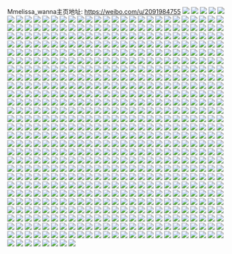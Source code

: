 Mmelissa_wanna主页地址: https://weibo.com/u/2091984755 
![](https://wx4.sinaimg.cn/mw2000/7cb12773ly1h92gkudrfuj22c0340qv6.jpg) 
![](https://wx4.sinaimg.cn/mw2000/7cb12773ly1h92gkv066bj20n00uc7b3.jpg) 
![](https://wx4.sinaimg.cn/mw2000/7cb12773ly1h92gksuinpj22c0340b2a.jpg) 
![](https://wx4.sinaimg.cn/mw2000/7cb12773ly1h92gkwb30pj21xr2jmqv5.jpg) 
![](https://wx4.sinaimg.cn/mw2000/7cb12773ly1h92gkvia5yj22252veqv5.jpg) 
![](https://wx4.sinaimg.cn/mw2000/7cb12773ly1h9019on5o2j216m216dxw.jpg) 
![](https://wx4.sinaimg.cn/mw2000/7cb12773ly1h9019ihacoj20wi1crgv4.jpg) 
![](https://wx4.sinaimg.cn/mw2000/7cb12773ly1h9019h666yj216a1kwdvr.jpg) 
![](https://wx4.sinaimg.cn/mw2000/7cb12773ly1h9019mw2uzj216m1w77nf.jpg) 
![](https://wx4.sinaimg.cn/mw2000/7cb12773ly1h9019nck18j21fg0wlgxy.jpg) 
![](https://wx4.sinaimg.cn/mw2000/7cb12773ly1h9019meu4lj22c02c01ky.jpg) 
![](https://wx4.sinaimg.cn/mw2000/7cb12773ly1h9019hfgrlj20mh0vhgrs.jpg) 
![](https://wx4.sinaimg.cn/mw2000/7cb12773ly1h9019i55j4j216o23vhaw.jpg) 
![](https://wx4.sinaimg.cn/mw2000/7cb12773ly1h9019lj62sj20n00vfwjt.jpg) 
![](https://wx4.sinaimg.cn/mw2000/7cb12773ly1h9019hlul3j20u0162do6.jpg) 
![](https://wx4.sinaimg.cn/mw2000/7cb12773ly1h9019nwdnqj216o1i5gyf.jpg) 
![](https://wx4.sinaimg.cn/mw2000/7cb12773ly1h901as2r6tj23402c0kjm.jpg) 
![](https://wx4.sinaimg.cn/mw2000/7cb12773ly1h8ykq6y2p2j22c0340kjm.jpg) 
![](https://wx4.sinaimg.cn/mw2000/7cb12773ly1h8ykq61906j23402c01ky.jpg) 
![](https://wx4.sinaimg.cn/mw2000/7cb12773ly1h8ykq0epklj22c0340b29.jpg) 
![](https://wx4.sinaimg.cn/mw2000/7cb12773ly1h8ykq2tluvj22c0340qv5.jpg) 
![](https://wx4.sinaimg.cn/mw2000/7cb12773ly1h8ykpzj2j4j20n00tcjxo.jpg) 
![](https://wx4.sinaimg.cn/mw2000/7cb12773ly1h8ykpz43ocj22c0340e82.jpg) 
![](https://wx4.sinaimg.cn/mw2000/7cb12773ly1h8ykq4iokaj22c03404qr.jpg) 
![](https://wx4.sinaimg.cn/mw2000/7cb12773ly1h8ykq1we3nj20n014madv.jpg) 
![](https://wx4.sinaimg.cn/mw2000/7cb12773ly1h8ykq1k9lgj20n01dsngt.jpg) 
![](https://wx4.sinaimg.cn/mw2000/7cb12773ly1h8bq8ch43rj21n72b0e70.jpg) 
![](https://wx4.sinaimg.cn/mw2000/7cb12773ly1h8bq8a02rpj20n00qeq75.jpg) 
![](https://wx4.sinaimg.cn/mw2000/7cb12773ly1h8bq898lxij222i2yknpd.jpg) 
![](https://wx4.sinaimg.cn/mw2000/7cb12773ly1h8bq8bevpyj20mz0vnq7o.jpg) 
![](https://wx4.sinaimg.cn/mw2000/7cb12773ly1h8bq89nxttj20s916dahl.jpg) 
![](https://wx4.sinaimg.cn/mw2000/7cb12773ly1h8bq8b2clyj20n00wyq7z.jpg) 
![](https://wx4.sinaimg.cn/mw2000/7cb12773ly1h8bq88jepvj21et124wr3.jpg) 
![](https://wx4.sinaimg.cn/mw2000/7cb12773ly1h8bq8c2jrlj20n00zkafi.jpg) 
![](https://wx4.sinaimg.cn/mw2000/7cb12773ly1h8bq84ubnzj20n00rijwt.jpg) 
![](https://wx4.sinaimg.cn/mw2000/7cb12773ly1h8bq882egaj22c0340u0z.jpg) 
![](https://wx4.sinaimg.cn/mw2000/7cb12773ly1h8bq8brzj2j20n00ubjwj.jpg) 
![](https://wx4.sinaimg.cn/mw2000/7cb12773ly1h83vpsibr3j21j02psb29.jpg) 
![](https://wx4.sinaimg.cn/mw2000/7cb12773gy1h78monw8huj21401e0wm6.jpg) 
![](https://wx4.sinaimg.cn/mw2000/7cb12773gy1h78moperv9j21401e0wjj.jpg) 
![](https://wx4.sinaimg.cn/mw2000/7cb12773gy1h78movpc99j21xq2k4hdt.jpg) 
![](https://wx4.sinaimg.cn/mw2000/7cb12773gy1h78mq8roayj224836c1kz.jpg) 
![](https://wx4.sinaimg.cn/mw2000/7cb12773gy1h78moma6vxj21401e07ap.jpg) 
![](https://wx4.sinaimg.cn/mw2000/7cb12773gy1h78mrn7up2j224836c1kz.jpg) 
![](https://wx4.sinaimg.cn/mw2000/7cb12773gy1h78mtng5x1j236c248qv6.jpg) 
![](https://wx4.sinaimg.cn/mw2000/7cb12773gy1h78mua32s4j21401e0q8o.jpg) 
![](https://wx4.sinaimg.cn/mw2000/7cb12773gy1h78mu7iyhxj224836c1kz.jpg) 
![](https://wx4.sinaimg.cn/mw2000/7cb12773gy1h78ms0vdovj220830de82.jpg) 
![](https://wx4.sinaimg.cn/mw2000/7cb12773gy1h72qvy196zj22c03401kz.jpg) 
![](https://wx4.sinaimg.cn/mw2000/7cb12773gy1h72qvw9io4j22c0340u0z.jpg) 
![](https://wx4.sinaimg.cn/mw2000/7cb12773gy1h72qvzpjsqj22c03401kz.jpg) 
![](https://wx4.sinaimg.cn/mw2000/7cb12773gy1h71it394v3j22a22xktza.jpg) 
![](https://wx4.sinaimg.cn/mw2000/7cb12773gy1h71isiw20lj22hv3im7wk.jpg) 
![](https://wx4.sinaimg.cn/mw2000/7cb12773gy1h71isnp3qpj22c03401l0.jpg) 
![](https://wx4.sinaimg.cn/mw2000/7cb12773gy1h71ist1um5j22c0340x6s.jpg) 
![](https://wx4.sinaimg.cn/mw2000/7cb12773gy1h71isyy6xej22c03407wh.jpg) 
![](https://wx4.sinaimg.cn/mw2000/7cb12773gy1h71iswohw7j22c03401l0.jpg) 
![](https://wx4.sinaimg.cn/mw2000/7cb12773gy1h71iskpwscj22jy220e82.jpg) 
![](https://wx4.sinaimg.cn/mw2000/7cb12773gy1h71it6tk9zj22c02m3e82.jpg) 
![](https://wx4.sinaimg.cn/mw2000/7cb12773gy1h6x6uvxddpj227n2y7u0x.jpg) 
![](https://wx4.sinaimg.cn/mw2000/7cb12773gy1h6x6v3vfbjj22c0340x6p.jpg) 
![](https://wx4.sinaimg.cn/mw2000/7cb12773gy1h6x6v87brkj224d2tt7wi.jpg) 
![](https://wx4.sinaimg.cn/mw2000/7cb12773gy1h6x6v4zjbrj20n00cqtbq.jpg) 
![](https://wx4.sinaimg.cn/mw2000/7cb12773gy1h6x6ve4hp5j22c0340x6p.jpg) 
![](https://wx4.sinaimg.cn/mw2000/7cb12773gy1h6x6vljazyj22c03407wi.jpg) 
![](https://wx4.sinaimg.cn/mw2000/7cb12773gy1h6vyzbdwcwj236c27a4qr.jpg) 
![](https://wx4.sinaimg.cn/mw2000/7cb12773gy1h6vyyzcemkj22c0340x6s.jpg) 
![](https://wx4.sinaimg.cn/mw2000/7cb12773gy1h6vyz2du1sj23at2ngx6q.jpg) 
![](https://wx4.sinaimg.cn/mw2000/7cb12773gy1h6vyznfkwoj228e36c1ky.jpg) 
![](https://wx4.sinaimg.cn/mw2000/7cb12773gy1h6vyzuk480j220t322x6q.jpg) 
![](https://wx4.sinaimg.cn/mw2000/7cb12773gy1h6vyzphj58j222s2zru0x.jpg) 
![](https://wx4.sinaimg.cn/mw2000/7cb12773gy1h6vyyrv3l4j236c248npd.jpg) 
![](https://wx4.sinaimg.cn/mw2000/7cb12773gy1h6vyzqvl57j22a72f7e81.jpg) 
![](https://wx4.sinaimg.cn/mw2000/7cb12773gy1h6vyzizqy6j21u32gdu0x.jpg) 
![](https://wx4.sinaimg.cn/mw2000/7cb12773gy1h6vyz766zaj22qf422nph.jpg) 
![](https://wx4.sinaimg.cn/mw2000/7cb12773gy1h6uxcmjgq0j218g1mo1kx.jpg) 
![](https://wx4.sinaimg.cn/mw2000/7cb12773gy1h6uxcq9k3lj213o1eu4i1.jpg) 
![](https://wx4.sinaimg.cn/mw2000/7cb12773gy1h6uxcnnx2gj218g1mo1kx.jpg) 
![](https://wx4.sinaimg.cn/mw2000/7cb12773gy1h6uxcpmmidj218g1mo4qp.jpg) 
![](https://wx4.sinaimg.cn/mw2000/7cb12773gy1h6uxckwleij218g1moh89.jpg) 
![](https://wx4.sinaimg.cn/mw2000/7cb12773gy1h6uxcfmizvj216q1keduq.jpg) 
![](https://wx4.sinaimg.cn/mw2000/7cb12773gy1h6uxcqrst7j210s1gah1a.jpg) 
![](https://wx4.sinaimg.cn/mw2000/7cb12773gy1h6uxcrdkjpj216d1jxwwo.jpg) 
![](https://wx4.sinaimg.cn/mw2000/7cb12773gy1h6uxcu7ukkj223p23pe81.jpg) 
![](https://wx4.sinaimg.cn/mw2000/7cb12773gy1h6uxcsr6ujj22c02qse82.jpg) 
![](https://wx4.sinaimg.cn/mw2000/7cb12773gy1h6ux8mqwk8j22402wz4qr.jpg) 
![](https://wx4.sinaimg.cn/mw2000/7cb12773gy1h6ux53sp52j21ht18e1it.jpg) 
![](https://wx4.sinaimg.cn/mw2000/7cb12773gy1h6ux8kc8hgj21531czqo4.jpg) 
![](https://wx4.sinaimg.cn/mw2000/7cb12773gy1h6ux55mls3j21da18g1kx.jpg) 
![](https://wx4.sinaimg.cn/mw2000/7cb12773gy1h6ux527eimj216i1i1qtu.jpg) 
![](https://wx4.sinaimg.cn/mw2000/7cb12773gy1h6uwzsln7wj218g1mo4qp.jpg) 
![](https://wx4.sinaimg.cn/mw2000/7cb12773gy1h6uwznzqlgj218g1mob29.jpg) 
![](https://wx4.sinaimg.cn/mw2000/7cb12773gy1h6uwzou536j21f916o1gk.jpg) 
![](https://wx4.sinaimg.cn/mw2000/7cb12773gy1h6uwzph6fqj21en1707pi.jpg) 
![](https://wx4.sinaimg.cn/mw2000/7cb12773gy1h6uwzqmuymj218g1mo1kx.jpg) 
![](https://wx4.sinaimg.cn/mw2000/7cb12773gy1h65nze97d3j21vg1yskjl.jpg) 
![](https://wx4.sinaimg.cn/mw2000/7cb12773gy1h65nzgnt21j22qn29ahdu.jpg) 
![](https://wx4.sinaimg.cn/mw2000/7cb12773gy1h65nziuoeuj22pr26a7wi.jpg) 
![](https://wx4.sinaimg.cn/mw2000/7cb12773gy1h65nz5518gj22c0340x6p.jpg) 
![](https://wx4.sinaimg.cn/mw2000/7cb12773gy1h65nzn6u9ij21621jjb06.jpg) 
![](https://wx4.sinaimg.cn/mw2000/7cb12773gy1h65nzcnfhej21u52m8u0x.jpg) 
![](https://wx4.sinaimg.cn/mw2000/7cb12773gy1h65nzlsfgkj227w2yie82.jpg) 
![](https://wx4.sinaimg.cn/mw2000/7cb12773gy1h65nzjnk07j20u0140n4a.jpg) 
![](https://wx4.sinaimg.cn/mw2000/7cb12773gy1h5wkxqrjg3j21la265tyc.jpg) 
![](https://wx4.sinaimg.cn/mw2000/7cb12773gy1h5wkxnl35rj21sc2ds1kx.jpg) 
![](https://wx4.sinaimg.cn/mw2000/7cb12773gy1h5wkxlznj0j22c0340u0z.jpg) 
![](https://wx4.sinaimg.cn/mw2000/7cb12773gy1h5wkxpno8vj21sc2dshdu.jpg) 
![](https://wx4.sinaimg.cn/mw2000/7cb12773gy1h5usg04mkmj224636b7wh.jpg) 
![](https://wx4.sinaimg.cn/mw2000/7cb12773gy1h5usg4orftj22s042y4qr.jpg) 
![](https://wx4.sinaimg.cn/mw2000/7cb12773gy1h5usgik0o4j22kf3unnpe.jpg) 
![](https://wx4.sinaimg.cn/mw2000/7cb12773gy1h5usggepnvj22a62h8x6p.jpg) 
![](https://wx4.sinaimg.cn/mw2000/7cb12773gy1h5usga3jcgj22022ktb2a.jpg) 
![](https://wx4.sinaimg.cn/mw2000/7cb12773gy1h5usgl2qhej223k2ddu0x.jpg) 
![](https://wx4.sinaimg.cn/mw2000/7cb12773gy1h5usgx0bhtj220x29ge81.jpg) 
![](https://wx4.sinaimg.cn/mw2000/7cb12773gy1h5usfydojoj24802tc7wl.jpg) 
![](https://wx4.sinaimg.cn/mw2000/7cb12773gy1h5usgr40cvj22tc480npf.jpg) 
![](https://wx4.sinaimg.cn/mw2000/7cb12773gy1h5usg7yvdoj22aq2aqqv6.jpg) 
![](https://wx4.sinaimg.cn/mw2000/7cb12773gy1h5usgejafrj24802tcb2c.jpg) 
![](https://wx4.sinaimg.cn/mw2000/7cb12773gy1h5obs5syn8j20u013mgx9.jpg) 
![](https://wx4.sinaimg.cn/mw2000/7cb12773gy1h5obs7rmmpj20u011owq9.jpg) 
![](https://wx4.sinaimg.cn/mw2000/7cb12773gy1h5obs9jo9qj20u012k7di.jpg) 
![](https://wx4.sinaimg.cn/mw2000/7cb12773gy1h5obsbb0msj20u01207cc.jpg) 
![](https://wx4.sinaimg.cn/mw2000/7cb12773gy1h5obs6t1scj20u014igut.jpg) 
![](https://wx4.sinaimg.cn/mw2000/7cb12773gy1h5obsca0juj211p0u0gqb.jpg) 
![](https://wx4.sinaimg.cn/mw2000/7cb12773gy1h5obsd98oaj20u00w2gvr.jpg) 
![](https://wx4.sinaimg.cn/mw2000/7cb12773gy1h5obsf7eytj21bb0u0107.jpg) 
![](https://wx4.sinaimg.cn/mw2000/7cb12773gy1h5obse6d2cj20u00u0n5w.jpg) 
![](https://wx4.sinaimg.cn/mw2000/7cb12773gy1h3wjwomwwkj24802tchdw.jpg) 
![](https://wx4.sinaimg.cn/mw2000/7cb12773gy1h3wjxfapohj24802tc1l2.jpg) 
![](https://wx4.sinaimg.cn/mw2000/7cb12773gy1h3wjwstu1rj24802tce84.jpg) 
![](https://wx4.sinaimg.cn/mw2000/7cb12773gy1h3wjwpln2jj215o0p0gz1.jpg) 
![](https://wx4.sinaimg.cn/mw2000/7cb12773gy1h3wjxla65rj24802tcu0z.jpg) 
![](https://wx4.sinaimg.cn/mw2000/7cb12773gy1h3wjy36u9ij24802tckjp.jpg) 
![](https://wx4.sinaimg.cn/mw2000/7cb12773gy1h3wjx6tix3j215o0p0gx4.jpg) 
![](https://wx4.sinaimg.cn/mw2000/7cb12773gy1h3wjwwu9yjj24802tc7wk.jpg) 
![](https://wx4.sinaimg.cn/mw2000/7cb12773gy1h3wjx5xwkyj215o0p0nfs.jpg) 
![](https://wx4.sinaimg.cn/mw2000/7cb12773gy1h3wjx4czrmj22c02c01ky.jpg) 
![](https://wx4.sinaimg.cn/mw2000/7cb12773gy1h3wjxat8itj24802tc7wm.jpg) 
![](https://wx4.sinaimg.cn/mw2000/7cb12773gy1h3wjx2ya00j227u2yge82.jpg) 
![](https://wx4.sinaimg.cn/mw2000/7cb12773gy1h3wjx0sigbj24802tcb2d.jpg) 
![](https://wx4.sinaimg.cn/mw2000/7cb12773gy1h3rv9g8mwqj20mz0yvtlc.jpg) 
![](https://wx4.sinaimg.cn/mw2000/7cb12773gy1h3rv7d071xj23jw2qdqv7.jpg) 
![](https://wx4.sinaimg.cn/mw2000/7cb12773gy1h3rv796rb4j23yr2tchdv.jpg) 
![](https://wx4.sinaimg.cn/mw2000/7cb12773gy1h3rv7mqycaj23od2tckjp.jpg) 
![](https://wx4.sinaimg.cn/mw2000/7cb12773gy1h3rv7wo15kj24552rfb2g.jpg) 
![](https://wx4.sinaimg.cn/mw2000/7cb12773gy1h3rv7i3nv1j23hm2tc7wl.jpg) 
![](https://wx4.sinaimg.cn/mw2000/7cb12773gy1h3rvbgnemhj20n016e16n.jpg) 
![](https://wx4.sinaimg.cn/mw2000/7cb12773gy1h3rvfcmbmlj24802tcqva.jpg) 
![](https://wx4.sinaimg.cn/mw2000/7cb12773gy1h3kowy4vm6j230w2sme82.jpg) 
![](https://wx4.sinaimg.cn/mw2000/7cb12773gy1h3koxgpp8xj234022onpd.jpg) 
![](https://wx4.sinaimg.cn/mw2000/7cb12773gy1h3l38kz6v3j23mm2tcnpe.jpg) 
![](https://wx4.sinaimg.cn/mw2000/7cb12773gy1h3l39pr3lhj22s33q1qv7.jpg) 
![](https://wx4.sinaimg.cn/mw2000/7cb12773gy1h3kowsit3oj23gu2tchdu.jpg) 
![](https://wx4.sinaimg.cn/mw2000/7cb12773gy1h3l39trl6sj234022o1ky.jpg) 
![](https://wx4.sinaimg.cn/mw2000/7cb12773gy1h3l39x7maaj23sb2s4npe.jpg) 
![](https://wx4.sinaimg.cn/mw2000/7cb12773gy1h3l3a0e548j20x70rnan2.jpg) 
![](https://wx4.sinaimg.cn/mw2000/7cb12773gy1h3l3a4abitj22vm22onpd.jpg) 
![](https://wx4.sinaimg.cn/mw2000/7cb12773gy1h3l3alf6kdj22ac31s1ky.jpg) 
![](https://wx4.sinaimg.cn/mw2000/7cb12773gy1h3l3bpiv1nj22832831l0.jpg) 
![](https://wx4.sinaimg.cn/mw2000/7cb12773gy1h3l3c4k6f2j22jt2c0e82.jpg) 
![](https://wx4.sinaimg.cn/mw2000/7cb12773gy1h2blw85ve9j20u0190n7h.jpg) 
![](https://wx4.sinaimg.cn/mw2000/7cb12773gy1h2blwjdcgnj20u0190ait.jpg) 
![](https://wx4.sinaimg.cn/mw2000/7cb12773gy1h2blygn1wvj20u01907ga.jpg) 
![](https://wx4.sinaimg.cn/mw2000/7cb12773gy1h2blw03i5pj20u0190k25.jpg) 
![](https://wx4.sinaimg.cn/mw2000/7cb12773gy1h2blwdirwxj20u0190tgg.jpg) 
![](https://wx4.sinaimg.cn/mw2000/7cb12773gy1h2blwb1st3j20u0191qfj.jpg) 
![](https://wx4.sinaimg.cn/mw2000/7cb12773gy1h1ofywxzw9j20u011i7ee.jpg) 
![](https://wx4.sinaimg.cn/mw2000/7cb12773gy1h1ofz7p6zgj20so0zr795.jpg) 
![](https://wx4.sinaimg.cn/mw2000/7cb12773gy1h1ofz67dhaj20u011e7if.jpg) 
![](https://wx4.sinaimg.cn/mw2000/7cb12773gy1h1ofza0adij21400u0tjy.jpg) 
![](https://wx4.sinaimg.cn/mw2000/7cb12773gy1h0sra95gkgj22c03404qr.jpg) 
![](https://wx4.sinaimg.cn/mw2000/7cb12773gy1h0sr9kmrqhj22c0331x6r.jpg) 
![](https://wx4.sinaimg.cn/mw2000/7cb12773gy1h0sra0bdlzj22c0340kjn.jpg) 
![](https://wx4.sinaimg.cn/mw2000/7cb12773gy1h0sra2kam2j22bs2q1u0x.jpg) 
![](https://wx4.sinaimg.cn/mw2000/7cb12773gy1h0sr9x3u31j226e2wje81.jpg) 
![](https://wx4.sinaimg.cn/mw2000/7cb12773gy1h0sra4ucr4j22c0340kjl.jpg) 
![](https://wx4.sinaimg.cn/mw2000/7cb12773gy1h047uasc3qj20u013813e.jpg) 
![](https://wx4.sinaimg.cn/mw2000/7cb12773gy1h047udu9y2j20u50u0doa.jpg) 
![](https://wx4.sinaimg.cn/mw2000/7cb12773gy1h047ug8175j20u00yo7ao.jpg) 
![](https://wx4.sinaimg.cn/mw2000/7cb12773gy1h047ujvyvpj20u012t4a4.jpg) 
![](https://wx4.sinaimg.cn/mw2000/7cb12773gy1h047umyg9ij20u0140tge.jpg) 
![](https://wx4.sinaimg.cn/mw2000/7cb12773gy1h047uql4sbj20u0140do3.jpg) 
![](https://wx4.sinaimg.cn/mw2000/7cb12773gy1gzpde1orumj228y2zynpe.jpg) 
![](https://wx4.sinaimg.cn/mw2000/7cb12773gy1gzpde4gy12j22722xex6q.jpg) 
![](https://wx4.sinaimg.cn/mw2000/7cb12773gy1gzpde6m3w6j22c02c07wi.jpg) 
![](https://wx4.sinaimg.cn/mw2000/7cb12773gy1gzpddy9c0zj226u2x4qv6.jpg) 
![](https://wx4.sinaimg.cn/mw2000/7cb12773gy1gzhb2by413j20n014wakk.jpg) 
![](https://wx4.sinaimg.cn/mw2000/7cb12773gy1gzhb2k2hkyj20n014wwm8.jpg) 
![](https://wx4.sinaimg.cn/mw2000/7cb12773gy1gzhb2fski6j22c02c0npe.jpg) 
![](https://wx4.sinaimg.cn/mw2000/7cb12773gy1gzhb2ks4fcj20n014waej.jpg) 
![](https://wx4.sinaimg.cn/mw2000/7cb12773gy1gzhb5ma00ij23402c0npf.jpg) 
![](https://wx4.sinaimg.cn/mw2000/7cb12773gy1gzhb2slklwj229930xu0y.jpg) 
![](https://wx4.sinaimg.cn/mw2000/7cb12773gy1gzhb2omlg4j20n00gzgr1.jpg) 
![](https://wx4.sinaimg.cn/mw2000/7cb12773gy1gzhb2tp1v1j20zg1batcc.jpg) 
![](https://wx4.sinaimg.cn/mw2000/7cb12773gy1gzhb2qda5tj22c02c0x6p.jpg) 
![](https://wx4.sinaimg.cn/mw2000/7cb12773gy1gzhb2n8x8lj22c0340qv6.jpg) 
![](https://wx4.sinaimg.cn/mw2000/7cb12773gy1gzhb2uju37j20u00k0tcx.jpg) 
![](https://wx4.sinaimg.cn/mw2000/7cb12773gy1gzhb5q3e9zj228e340b29.jpg) 
![](https://wx4.sinaimg.cn/mw2000/7cb12773gy1gyxrq58w8vj20u011e12z.jpg) 
![](https://wx4.sinaimg.cn/mw2000/7cb12773gy1gyxrq8slygj20u00whtgm.jpg) 
![](https://wx4.sinaimg.cn/mw2000/7cb12773gy1gyxrq6w3xmj20u011igqt.jpg) 
![](https://wx4.sinaimg.cn/mw2000/7cb12773gy1gyxrq1tep4j20u03jrk7u.jpg) 
![](https://wx4.sinaimg.cn/mw2000/7cb12773gy1gyxrqby7m0j21400u014r.jpg) 
![](https://wx4.sinaimg.cn/mw2000/7cb12773gy1gyxrr4nnd9j20n01dstjc.jpg) 
![](https://wx4.sinaimg.cn/mw2000/7cb12773gy1gyq7wvnu6uj22tc480u0z.jpg) 
![](https://wx4.sinaimg.cn/mw2000/7cb12773gy1gyq7wq9fi6j22tc480kjm.jpg) 
![](https://wx4.sinaimg.cn/mw2000/7cb12773gy1gyq7wdt5qij22tc480e84.jpg) 
![](https://wx4.sinaimg.cn/mw2000/7cb12773gy1gyq7wjc9lsj22tc480x6q.jpg) 
![](https://wx4.sinaimg.cn/mw2000/7cb12773gy1gyq7vvpq9zj22ma1qu1kx.jpg) 
![](https://wx4.sinaimg.cn/mw2000/7cb12773gy1gyq7wl7jekj22c033y4qq.jpg) 
![](https://wx4.sinaimg.cn/mw2000/7cb12773gy1gyq7w1fxq5j248j2tpu0z.jpg) 
![](https://wx4.sinaimg.cn/mw2000/7cb12773gy1gyq814qtn8j22c033yb2a.jpg) 
![](https://wx4.sinaimg.cn/mw2000/7cb12773gy1gyq7w6onl7j24802tcb2b.jpg) 
![](https://wx4.sinaimg.cn/mw2000/7cb12773gy1gxyl51ht0gj22c0327000.jpg) 
![](https://wx4.sinaimg.cn/mw2000/7cb12773gy1gxyl52nqk8j20zg0zgdnc.jpg) 
![](https://wx4.sinaimg.cn/mw2000/7cb12773gy1gxyl4ztcg9j22bw2ypkjo.jpg) 
![](https://wx4.sinaimg.cn/mw2000/7cb12773gy1gxyl57jqypj22c02c0npf.jpg) 
![](https://wx4.sinaimg.cn/mw2000/7cb12773gy1gxyl563hr7j22c0340hdv.jpg) 
![](https://wx4.sinaimg.cn/mw2000/7cb12773gy1gxyl4d3fnnj22c02c0hdu.jpg) 
![](https://wx4.sinaimg.cn/mw2000/7cb12773gy1gxwpv131wcj22c02c0qv6.jpg) 
![](https://wx4.sinaimg.cn/mw2000/7cb12773gy1gxwpv7tdr4j226a30ohdu.jpg) 
![](https://wx4.sinaimg.cn/mw2000/7cb12773gy1gxwpvh1xrcj22c03407wj.jpg) 
![](https://wx4.sinaimg.cn/mw2000/7cb12773gy1gxtui21l7cj21sc2dshdu.jpg) 
![](https://wx4.sinaimg.cn/mw2000/7cb12773gy1gxtuigyulzj21sc2dsx6p.jpg) 
![](https://wx4.sinaimg.cn/mw2000/7cb12773gy1gxtui5untij22c0340x6q.jpg) 
![](https://wx4.sinaimg.cn/mw2000/7cb12773gy1gxtui3goelj23402c0e82.jpg) 
![](https://wx4.sinaimg.cn/mw2000/7cb12773gy1gxtuiilw33j22ta29vkjm.jpg) 
![](https://wx4.sinaimg.cn/mw2000/7cb12773gy1gxadl16vtej228i2zce82.jpg) 
![](https://wx4.sinaimg.cn/mw2000/7cb12773gy1gxadlee1i2j222u22u1ky.jpg) 
![](https://wx4.sinaimg.cn/mw2000/7cb12773gy1gxadl72wo6j22c0340x6q.jpg) 
![](https://wx4.sinaimg.cn/mw2000/7cb12773gy1gxadl8zi79j223t2wcx6q.jpg) 
![](https://wx4.sinaimg.cn/mw2000/7cb12773gy1gxadl3f7d7j22c03401kz.jpg) 
![](https://wx4.sinaimg.cn/mw2000/7cb12773gy1gxadmyzu4uj22ab2rnqv6.jpg) 
![](https://wx4.sinaimg.cn/mw2000/7cb12773gy1gxadlck3h2j21sc2ds7wi.jpg) 
![](https://wx4.sinaimg.cn/mw2000/7cb12773gy1gxadlg5a69j22c02c0npe.jpg) 
![](https://wx4.sinaimg.cn/mw2000/7cb12773gy1gxadlb596ej21sc2ds7wi.jpg) 
![](https://wx4.sinaimg.cn/mw2000/7cb12773gy1gxadlicqspj20xc3pc7wi.jpg) 
![](https://wx4.sinaimg.cn/mw2000/7cb12773gy1gxadlgtlbnj20u00bp0vq.jpg) 
![](https://wx4.sinaimg.cn/mw2000/7cb12773gy1gxadlm08jbj215o334u0y.jpg) 
![](https://wx4.sinaimg.cn/mw2000/7cb12773gy1gxadn4v1cpj21j62pshdu.jpg) 
![](https://wx4.sinaimg.cn/mw2000/7cb12773gy1gwvlgp15lxj22c02xm7wi.jpg) 
![](https://wx4.sinaimg.cn/mw2000/7cb12773gy1gwvlhai5gtj22c0340u0y.jpg) 
![](https://wx4.sinaimg.cn/mw2000/7cb12773gy1gwvlgxz3fjj22aq2u7kjm.jpg) 
![](https://wx4.sinaimg.cn/mw2000/7cb12773gy1gwvlhd1i41j229e2obkjm.jpg) 
![](https://wx4.sinaimg.cn/mw2000/7cb12773gy1gwvlgyyxqgj20kt0wdn2v.jpg) 
![](https://wx4.sinaimg.cn/mw2000/7cb12773gy1gwvlhgbzsbj22c02c0b29.jpg) 
![](https://wx4.sinaimg.cn/mw2000/7cb12773gy1gwqwprxg6oj228c2iyx6q.jpg) 
![](https://wx4.sinaimg.cn/mw2000/7cb12773gy1gwqwpuhdxyj22at26uqv5.jpg) 
![](https://wx4.sinaimg.cn/mw2000/7cb12773gy1gwqwpyciydj229r2i6x6q.jpg) 
![](https://wx4.sinaimg.cn/mw2000/7cb12773gy1gwqwqbbvysj228p2c0qv6.jpg) 
![](https://wx4.sinaimg.cn/mw2000/7cb12773gy1gwm4iphzddj20u012jwl3.jpg) 
![](https://wx4.sinaimg.cn/mw2000/7cb12773gy1gwm4irg6yuj20u010w7aa.jpg) 
![](https://wx4.sinaimg.cn/mw2000/7cb12773gy1gwm4itbu64j20u011nq9w.jpg) 
![](https://wx4.sinaimg.cn/mw2000/7cb12773gy1gwm4iumkw1j20u00zxn4c.jpg) 
![](https://wx4.sinaimg.cn/mw2000/7cb12773gy1gwe764x4pij21850uq15s.jpg) 
![](https://wx4.sinaimg.cn/mw2000/7cb12773gy1gwe75wy7xkj22c0340u0y.jpg) 
![](https://wx4.sinaimg.cn/mw2000/7cb12773gy1gwe76nf9ioj22c0340npf.jpg) 
![](https://wx4.sinaimg.cn/mw2000/7cb12773gy1gwe76abxtyj21q80yo1kx.jpg) 
![](https://wx4.sinaimg.cn/mw2000/7cb12773gy1gwe7636z6lj22c032gb2a.jpg) 
![](https://wx4.sinaimg.cn/mw2000/7cb12773gy1gwe766ujmvj21ei0wwkb2.jpg) 
![](https://wx4.sinaimg.cn/mw2000/7cb12773gy1gw5ng1tbshj224i2u1qv5.jpg) 
![](https://wx4.sinaimg.cn/mw2000/7cb12773gy1gw5nfzs4q9j234033yhdw.jpg) 
![](https://wx4.sinaimg.cn/mw2000/7cb12773gy1gw5nfsyt2fj223u2uj7wi.jpg) 
![](https://wx4.sinaimg.cn/mw2000/7cb12773gy1gvzw9fyqifj226r2xpnpe.jpg) 
![](https://wx4.sinaimg.cn/mw2000/7cb12773gy1gvzw97duq1j22442x3u0x.jpg) 
![](https://wx4.sinaimg.cn/mw2000/7cb12773gy1gvzw9joehqj229a24dhdu.jpg) 
![](https://wx4.sinaimg.cn/mw2000/7cb12773gy1gvzw9o25jpj22c02xmnpe.jpg) 
![](https://wx4.sinaimg.cn/mw2000/7cb12773ly1gu1jmw36l7j22iv1qcnpe.jpg) 
![](https://wx4.sinaimg.cn/mw2000/7cb12773ly1gu1jmz3nclj21nk2ete82.jpg) 
![](https://wx4.sinaimg.cn/mw2000/7cb12773ly1gu1jmsx7skj223e1hru0y.jpg) 
![](https://wx4.sinaimg.cn/mw2000/7cb12773ly1gu1jn6up2mj22iv1qcu0y.jpg) 
![](https://wx4.sinaimg.cn/mw2000/7cb12773ly1gu1jqx3chsj22dh1mnb2a.jpg) 
![](https://wx4.sinaimg.cn/mw2000/7cb12773ly1gu1jmxxxevj226f1htqv5.jpg) 
![](https://wx4.sinaimg.cn/mw2000/7cb12773ly1gtqvwk4cfmj20u0140gqt.jpg) 
![](https://wx4.sinaimg.cn/mw2000/7cb12773ly1gtqvwkz6joj20u010i7c8.jpg) 
![](https://wx4.sinaimg.cn/mw2000/7cb12773ly1gtqvwjfohnj20u0140gqr.jpg) 
![](https://wx4.sinaimg.cn/mw2000/7cb12773ly1gtj072nc7fj20n014wdnu.jpg) 
![](https://wx4.sinaimg.cn/mw2000/7cb12773ly1gtj06w7kspj22c02c0b2a.jpg) 
![](https://wx4.sinaimg.cn/mw2000/7cb12773ly1gtj06zusmlj22c0340kjn.jpg) 
![](https://wx4.sinaimg.cn/mw2000/7cb12773ly1gtj06x6v6zj2140140nd7.jpg) 
![](https://wx4.sinaimg.cn/mw2000/7cb12773ly1gtj06tkmh2j22c02pxqv6.jpg) 
![](https://wx4.sinaimg.cn/mw2000/7cb12773ly1gtj071ae5vj20n014wn5b.jpg) 
![](https://wx4.sinaimg.cn/mw2000/7cb12773ly1gtj070x5ijj22c02tox6q.jpg) 
![](https://wx4.sinaimg.cn/mw2000/7cb12773ly1gtj072avenj22c03401kz.jpg) 
![](https://wx4.sinaimg.cn/mw2000/7cb12773ly1gtj072yfu3j20n00yvgsk.jpg) 
![](https://wx4.sinaimg.cn/mw2000/7cb12773ly1gstj7ndnyjj228b2yu7wi.jpg) 
![](https://wx4.sinaimg.cn/mw2000/7cb12773ly1gstj7pputzj227u2y57wj.jpg) 
![](https://wx4.sinaimg.cn/mw2000/7cb12773ly1gstj7oc8j2j224r2ncqv5.jpg) 
![](https://wx4.sinaimg.cn/mw2000/7cb12773ly1gstj7uxlpbj228b2z3kjm.jpg) 
![](https://wx4.sinaimg.cn/mw2000/7cb12773ly1gstj7tdadvj22822yrqv6.jpg) 
![](https://wx4.sinaimg.cn/mw2000/7cb12773ly1gstj854o3kj223e2skhdt.jpg) 
![](https://wx4.sinaimg.cn/mw2000/7cb12773ly1gstj7xt4h4j22c02w8hdw.jpg) 
![](https://wx4.sinaimg.cn/mw2000/7cb12773ly1gstj7m3b00j22c03407wj.jpg) 
![](https://wx4.sinaimg.cn/mw2000/7cb12773ly1gstj82hj5vj22c0340kjp.jpg) 
![](https://wx4.sinaimg.cn/mw2000/7cb12773ly1gstj84kvimj22c0340u0x.jpg) 
![](https://wx4.sinaimg.cn/mw2000/7cb12773ly1gsf7979sfqj20u011vdr8.jpg) 
![](https://wx4.sinaimg.cn/mw2000/7cb12773ly1gsf7992xgpj20u00zvdol.jpg) 
![](https://wx4.sinaimg.cn/mw2000/7cb12773ly1gsf79ft421j20u0140qf4.jpg) 
![](https://wx4.sinaimg.cn/mw2000/7cb12773ly1gsf79aoh9vj20u00zcakc.jpg) 
![](https://wx4.sinaimg.cn/mw2000/7cb12773ly1gsfm5ykhzvj20u0140qky.jpg) 
![](https://wx4.sinaimg.cn/mw2000/7cb12773ly1gsf79d54ebj20ub0u0k30.jpg) 
![](https://wx4.sinaimg.cn/mw2000/7cb12773ly1gs7hxxvh0qj20u014010k.jpg) 
![](https://wx4.sinaimg.cn/mw2000/7cb12773ly1gs7hxywnkfj20u01407ig.jpg) 
![](https://wx4.sinaimg.cn/mw2000/7cb12773ly1gs7hy5h3qxj20u012gaht.jpg) 
![](https://wx4.sinaimg.cn/mw2000/7cb12773ly1gs7hy11jrzj20u014mn8v.jpg) 
![](https://wx4.sinaimg.cn/mw2000/7cb12773ly1gs7hxz7htfj20u0142wny.jpg) 
![](https://wx4.sinaimg.cn/mw2000/7cb12773ly1gs7hxzorq9j20u0140wnp.jpg) 
![](https://wx4.sinaimg.cn/mw2000/7cb12773ly1gs7hy41bhcj20u0140n9b.jpg) 
![](https://wx4.sinaimg.cn/mw2000/7cb12773ly1gs7hxyjguxj20u014043b.jpg) 
![](https://wx4.sinaimg.cn/mw2000/7cb12773ly1gs7hy54xd8j20u01407bt.jpg) 
![](https://wx4.sinaimg.cn/mw2000/7cb12773ly1gqsmpnexlij22a22y8npf.jpg) 
![](https://wx4.sinaimg.cn/mw2000/7cb12773ly1gqsmpjhpm3j229a2xa1ky.jpg) 
![](https://wx4.sinaimg.cn/mw2000/7cb12773ly1gqsmmxm3bwj227v2wh4qq.jpg) 
![](https://wx4.sinaimg.cn/mw2000/7cb12773ly1gqsmmr5mt1j216k1f67sx.jpg) 
![](https://wx4.sinaimg.cn/mw2000/7cb12773ly1gqrl502ay7j22c03407wl.jpg) 
![](https://wx4.sinaimg.cn/mw2000/7cb12773ly1gqrl4vjl2bj227733ynpf.jpg) 
![](https://wx4.sinaimg.cn/mw2000/7cb12773ly1gqrlybzegrj22942reu0x.jpg) 
![](https://wx4.sinaimg.cn/mw2000/7cb12773ly1gqrl4w5qecj20n00rwqdr.jpg) 
![](https://wx4.sinaimg.cn/mw2000/7cb12773ly1gqrl4rrq3mj25uf3wau1c.jpg) 
![](https://wx4.sinaimg.cn/mw2000/7cb12773ly1gqrlycx262j21dj11x0xn.jpg) 
![](https://wx4.sinaimg.cn/mw2000/7cb12773ly1gqrl528bakj20n010xk9m.jpg) 
![](https://wx4.sinaimg.cn/mw2000/7cb12773ly1gqrlyeh0hjj22c0340qv8.jpg) 
![](https://wx4.sinaimg.cn/mw2000/7cb12773ly1gqrl4timyvj20n01bx7q2.jpg) 
![](https://wx4.sinaimg.cn/mw2000/7cb12773ly1gqrlyfxo3pj23402c0kjl.jpg) 
![](https://wx4.sinaimg.cn/mw2000/7cb12773ly1gq7rhaxbenj20u014iwvf.jpg) 
![](https://wx4.sinaimg.cn/mw2000/7cb12773ly1gq7rhfbwrxj20u011k4as.jpg) 
![](https://wx4.sinaimg.cn/mw2000/7cb12773ly1gq7rhd1kxuj20u011u7e8.jpg) 
![](https://wx4.sinaimg.cn/mw2000/7cb12773ly1gq7rhgvi53j20u00u045t.jpg) 
![](https://wx4.sinaimg.cn/mw2000/7cb12773ly1gq7rhc9us0j20u014mngb.jpg) 
![](https://wx4.sinaimg.cn/mw2000/7cb12773ly1gq7rhg3covj215n0u0qat.jpg) 
![](https://wx4.sinaimg.cn/mw2000/7cb12773ly1gq7rhisvnbj20n02r27wh.jpg) 
![](https://wx4.sinaimg.cn/mw2000/7cb12773ly1gq7rhkmssaj20n035f4qp.jpg) 
![](https://wx4.sinaimg.cn/mw2000/7cb12773ly1gq7rhejbrbj20n02h21kx.jpg) 
![](https://wx4.sinaimg.cn/mw2000/7cb12773ly1gphwc5xo6fj20u00z5n9y.jpg) 
![](https://wx4.sinaimg.cn/mw2000/7cb12773ly1gphwc46vxwj20n00vv42s.jpg) 
![](https://wx4.sinaimg.cn/mw2000/7cb12773ly1gphwc70yawj20u00yyn6q.jpg) 
![](https://wx4.sinaimg.cn/mw2000/7cb12773ly1gphwc3d8goj20u0140qg9.jpg) 
![](https://wx4.sinaimg.cn/mw2000/7cb12773ly1gphwc3rfpbj20n00ulgp3.jpg) 
![](https://wx4.sinaimg.cn/mw2000/7cb12773ly1gphweih4d2j20u011o4am.jpg) 
![](https://wx4.sinaimg.cn/mw2000/7cb12773ly1gphwc4hxl1j20jv0oogo8.jpg) 
![](https://wx4.sinaimg.cn/mw2000/7cb12773ly1gphwdghd4pj21400u0n6x.jpg) 
![](https://wx4.sinaimg.cn/mw2000/7cb12773ly1gphwc4yi9mj20n00p3tbo.jpg) 
![](https://wx4.sinaimg.cn/mw2000/7cb12773ly1gm8n2iyporj20n00uo136.jpg) 
![](https://wx4.sinaimg.cn/mw2000/7cb12773ly1gm8n2jukggj20u019049i.jpg) 
![](https://wx4.sinaimg.cn/mw2000/7cb12773ly1gm8n2hgj90j20n00uogv0.jpg) 
![](https://wx4.sinaimg.cn/mw2000/7cb12773ly1gm8n2ngvplj21900u0wtb.jpg) 
![](https://wx4.sinaimg.cn/mw2000/7cb12773ly1gm8n2mpmjnj21400u0woo.jpg) 
![](https://wx4.sinaimg.cn/mw2000/7cb12773ly1gm8n2gyvt1j20u00u0gvq.jpg) 
![](https://wx4.sinaimg.cn/mw2000/7cb12773gy1glj5mfn6vvj224f2tx1ky.jpg) 
![](https://wx4.sinaimg.cn/mw2000/7cb12773gy1glj5mhivplj216p1kxtx8.jpg) 
![](https://wx4.sinaimg.cn/mw2000/7cb12773gy1glj5msra72j22yr2824qs.jpg) 
![](https://wx4.sinaimg.cn/mw2000/7cb12773gy1glj5mwkf87j227b27b4qq.jpg) 
![](https://wx4.sinaimg.cn/mw2000/7cb12773gy1gl5abspkg3j21o01o0b2b.jpg) 
![](https://wx4.sinaimg.cn/mw2000/7cb12773gy1gl5abupcwhj223x28zkjn.jpg) 
![](https://wx4.sinaimg.cn/mw2000/7cb12773gy1gl5abw9uo1j21li1liu0x.jpg) 
![](https://wx4.sinaimg.cn/mw2000/7cb12773gy1gk8xnyx06tj20u01h6auo.jpg) 
![](https://wx4.sinaimg.cn/mw2000/7cb12773gy1gk8xnipx1lj21400u0jyi.jpg) 
![](https://wx4.sinaimg.cn/mw2000/7cb12773gy1gk8xn7bo8vj20u012v7lg.jpg) 
![](https://wx4.sinaimg.cn/mw2000/7cb12773gy1gk8xn6iwogj21400u012t.jpg) 
![](https://wx4.sinaimg.cn/mw2000/7cb12773gy1gk8xn8f8wij20u0140dqe.jpg) 
![](https://wx4.sinaimg.cn/mw2000/7cb12773gy1gk8xn5wrkjj20u00xgah5.jpg) 
![](https://wx4.sinaimg.cn/mw2000/7cb12773gy1gji8inj735j222a2hakjn.jpg) 
![](https://wx4.sinaimg.cn/mw2000/7cb12773gy1gji8jgctyij21x52k61l3.jpg) 
![](https://wx4.sinaimg.cn/mw2000/7cb12773gy1gji8izg2nfj22c0340u0y.jpg) 
![](https://wx4.sinaimg.cn/mw2000/7cb12773gy1gji8j3ws2vj227b340x6q.jpg) 
![](https://wx4.sinaimg.cn/mw2000/7cb12773gy1gji8jo88gkj22w126ob2b.jpg) 
![](https://wx4.sinaimg.cn/mw2000/7cb12773gy1gji8jkdrnej22c02c0e82.jpg) 
![](https://wx4.sinaimg.cn/mw2000/7cb12773gy1gji8iv8gpsj20n01dsx6t.jpg) 
![](https://wx4.sinaimg.cn/mw2000/7cb12773gy1gji8jhep8xj20j60j4ju4.jpg) 
![](https://wx4.sinaimg.cn/mw2000/7cb12773gy1gj44w7hm0cj20u00z6gt5.jpg) 
![](https://wx4.sinaimg.cn/mw2000/7cb12773gy1gj44w6u9ofj20u00y4tp5.jpg) 
![](https://wx4.sinaimg.cn/mw2000/7cb12773gy1gj44w8kyywj20u00yywvl.jpg) 
![](https://wx4.sinaimg.cn/mw2000/7cb12773gy1gj44w7zuezj20u00u0jwl.jpg) 
![](https://wx4.sinaimg.cn/mw2000/7cb12773gy1ghn7etfjqij23402c07wj.jpg) 
![](https://wx4.sinaimg.cn/mw2000/7cb12773gy1ghn7evoemlj23402c04qr.jpg) 
![](https://wx4.sinaimg.cn/mw2000/7cb12773ly1gh4n1espo0j20u01407lv.jpg) 
![](https://wx4.sinaimg.cn/mw2000/7cb12773ly1gh4n1peenfj20u01404dl.jpg) 
![](https://wx4.sinaimg.cn/mw2000/7cb12773ly1gh4n1nkz7wj20u014014z.jpg) 
![](https://wx4.sinaimg.cn/mw2000/7cb12773ly1gh4n1okqb4j20u00u0wtl.jpg) 
![](https://wx4.sinaimg.cn/mw2000/7cb12773ly1ggl77og5okj20vc15sx36.jpg) 
![](https://wx4.sinaimg.cn/mw2000/7cb12773ly1ggl77uj0m5j22c0340x6q.jpg) 
![](https://wx4.sinaimg.cn/mw2000/7cb12773ly1ggl77swciij21gq1vihdu.jpg) 
![](https://wx4.sinaimg.cn/mw2000/7cb12773ly1ggl78vqfuoj20vc15sx2d.jpg) 
![](https://wx4.sinaimg.cn/mw2000/7cb12773ly1ggl77ndah5j20vc15sx2c.jpg) 
![](https://wx4.sinaimg.cn/mw2000/7cb12773ly1ggl77pnvoej22c02c0x6q.jpg) 
![](https://wx4.sinaimg.cn/mw2000/7cb12773ly1ggl77xkf14j226v2oe4qr.jpg) 
![](https://wx4.sinaimg.cn/mw2000/7cb12773ly1ggl77r33w1j21z62xcu0y.jpg) 
![](https://wx4.sinaimg.cn/mw2000/7cb12773ly1ggl77vzfp0j21o0280kjm.jpg) 
![](https://wx4.sinaimg.cn/mw2000/7cb12773gy1gfjzij4xvkj20u00u0nek.jpg) 
![](https://wx4.sinaimg.cn/mw2000/7cb12773gy1gfjziik7jxj20u011nqfq.jpg) 
![](https://wx4.sinaimg.cn/mw2000/7cb12773gy1gfjzijruwtj20u00u0wws.jpg) 
![](https://wx4.sinaimg.cn/mw2000/7cb12773gy1gfjzihw5xwj21400u07he.jpg) 
![](https://wx4.sinaimg.cn/mw2000/7cb12773gy1gfjzifyy73j211u0u0dqj.jpg) 
![](https://wx4.sinaimg.cn/mw2000/7cb12773gy1gfjzigwbjaj21400u0woq.jpg) 
![](https://wx4.sinaimg.cn/mw2000/7cb12773gy1gfav6y01m1j22c02rv4qq.jpg) 
![](https://wx4.sinaimg.cn/mw2000/7cb12773gy1gfav6z1594j22c02c04oo.jpg) 
![](https://wx4.sinaimg.cn/mw2000/7cb12773gy1gfav7sz1rvj22c02c0hdk.jpg) 
![](https://wx4.sinaimg.cn/mw2000/7cb12773gy1gfav6v53vkj21o0280qv5.jpg) 
![](https://wx4.sinaimg.cn/mw2000/7cb12773gy1gf24qsxigbj21hc0u0qp5.jpg) 
![](https://wx4.sinaimg.cn/mw2000/7cb12773gy1gf24qrce24j21400u0tki.jpg) 
![](https://wx4.sinaimg.cn/mw2000/7cb12773gy1gf24quarkgj21hc0u0h7u.jpg) 
![](https://wx4.sinaimg.cn/mw2000/7cb12773gy1gf24qrtzjjj20u0140gvs.jpg) 
![](https://wx4.sinaimg.cn/mw2000/7cb12773gy1gf24qqlqv4j20u01hcndd.jpg) 
![](https://wx4.sinaimg.cn/mw2000/7cb12773gy1gf24qs77hnj20u00u0tev.jpg) 
![](https://wx4.sinaimg.cn/mw2000/7cb12773gy1gf24qtivusj20u0140jzj.jpg) 
![](https://wx4.sinaimg.cn/mw2000/7cb12773gy1gf24qusm7yj21400u0ai2.jpg) 
![](https://wx4.sinaimg.cn/mw2000/7cb12773gy1gf24qv6xscj20u00u0qe5.jpg) 
![](https://wx4.sinaimg.cn/mw2000/7cb12773gy1gevtjnqh74j21vk2i3x6p.jpg) 
![](https://wx4.sinaimg.cn/mw2000/7cb12773gy1gevtjuqvf3j22c0340u0x.jpg) 
![](https://wx4.sinaimg.cn/mw2000/7cb12773gy1gevtjpdgxjj23402c04qr.jpg) 
![](https://wx4.sinaimg.cn/mw2000/7cb12773gy1gdxqwowhfwj21400u015g.jpg) 
![](https://wx4.sinaimg.cn/mw2000/7cb12773gy1gdxqwqpnzmj23402c0u0z.jpg) 
![](https://wx4.sinaimg.cn/mw2000/7cb12773gy1gdxqwrsct2j23402c0kjl.jpg) 
![](https://wx4.sinaimg.cn/mw2000/7cb12773gy1gdxqwu2ubwj23402c0e83.jpg) 
![](https://wx4.sinaimg.cn/mw2000/7cb12773gy1gdhxmrk9ksj22c033w4qs.jpg) 
![](https://wx4.sinaimg.cn/mw2000/7cb12773gy1gdhxmv17jcj22c02pa7wl.jpg) 
![](https://wx4.sinaimg.cn/mw2000/7cb12773gy1gdhxmx1jtmj22801o0npe.jpg) 
![](https://wx4.sinaimg.cn/mw2000/7cb12773gy1gdhxmyemtdj23402c01kz.jpg) 
![](https://wx4.sinaimg.cn/mw2000/7cb12773gy1gdhxmt2mgaj23402c0hdt.jpg) 
![](https://wx4.sinaimg.cn/mw2000/7cb12773gy1gdhxmzyl3oj22801o0u0z.jpg) 
![](https://wx4.sinaimg.cn/mw2000/7cb12773gy1gdhxn0tvulj23402c0b29.jpg) 
![](https://wx4.sinaimg.cn/mw2000/7cb12773gy1gdhxmq041jj22t423u1ky.jpg) 
![](https://wx4.sinaimg.cn/mw2000/7cb12773gy1gdhxo6fydcj21o0280npd.jpg) 
![](https://wx4.sinaimg.cn/mw2000/7cb12773gy1gdhxn27hwcj22yo1o0x6p.jpg) 
![](https://wx4.sinaimg.cn/mw2000/7cb12773gy1gdhxo5jicsj23402c0u0x.jpg) 
![](https://wx4.sinaimg.cn/mw2000/7cb12773gy1gdhxn3hyiej22c02c07wi.jpg) 
![](https://wx4.sinaimg.cn/mw2000/7cb12773gy1gbv8jb9q16j21o0280b29.jpg) 
![](https://wx4.sinaimg.cn/mw2000/7cb12773gy1gbv8jecpqxj21o0280e81.jpg) 
![](https://wx4.sinaimg.cn/mw2000/7cb12773gy1gbv8jczzt7j21o0280b29.jpg) 
![](https://wx4.sinaimg.cn/mw2000/7cb12773gy1gbv8jcauc3j21o0280e81.jpg) 
![](https://wx4.sinaimg.cn/mw2000/7cb12773gy1gbep4dqz78j22cw35kqv6.jpg) 
![](https://wx4.sinaimg.cn/mw2000/7cb12773gy1gbep4lt0ikj22c02zn7wk.jpg) 
![](https://wx4.sinaimg.cn/mw2000/7cb12773gy1gbep5o8n4qj22c03407wi.jpg) 
![](https://wx4.sinaimg.cn/mw2000/7cb12773gy1gbep4s7c0rj22ay2uukjm.jpg) 
![](https://wx4.sinaimg.cn/mw2000/7cb12773gy1gbep6619twj22e636mqv6.jpg) 
![](https://wx4.sinaimg.cn/mw2000/7cb12773gy1gbep3z5zruj22692uokjn.jpg) 
![](https://wx4.sinaimg.cn/mw2000/7cb12773gy1gbep4yfmjaj22m825k7wj.jpg) 
![](https://wx4.sinaimg.cn/mw2000/7cb12773gy1gbep5pbdxzj208b06ut92.jpg) 
![](https://wx4.sinaimg.cn/mw2000/7cb12773gy1gb69p97uxsj20u0140wta.jpg) 
![](https://wx4.sinaimg.cn/mw2000/7cb12773gy1gb69pavn0fj20u0140dwc.jpg) 
![](https://wx4.sinaimg.cn/mw2000/7cb12773gy1gb69pccan9j20u0100afi.jpg) 
![](https://wx4.sinaimg.cn/mw2000/7cb12773gy1gb69p836iuj20u01697ef.jpg) 
![](https://wx4.sinaimg.cn/mw2000/7cb12773gy1gb4jdj5h90j215n0u0dnu.jpg) 
![](https://wx4.sinaimg.cn/mw2000/7cb12773gy1gb4jdjykpvj20u010idkk.jpg) 
![](https://wx4.sinaimg.cn/mw2000/7cb12773gy1gb4jdfa52lj21920u0gss.jpg) 
![](https://wx4.sinaimg.cn/mw2000/7cb12773gy1gb4jdkrm9yj20u00u00y9.jpg) 
![](https://wx4.sinaimg.cn/mw2000/7cb12773gy1ga7mvblw0gj21400u04bi.jpg) 
![](https://wx4.sinaimg.cn/mw2000/7cb12773gy1ga7mvhf0wdj20mz0mztbk.jpg) 
![](https://wx4.sinaimg.cn/mw2000/7cb12773gy1ga7mvikcowj21400u0n98.jpg) 
![](https://wx4.sinaimg.cn/mw2000/7cb12773gy1ga7mvozpxmj20u0140h0x.jpg) 
![](https://wx4.sinaimg.cn/mw2000/7cb12773gy1ga7mva81dlj20u00vrdmo.jpg) 
![](https://wx4.sinaimg.cn/mw2000/7cb12773gy1ga7mve8xvfj20u00zx42f.jpg) 
![](https://wx4.sinaimg.cn/mw2000/7cb12773gy1ga7mvkljmgj20u01o27mv.jpg) 
![](https://wx4.sinaimg.cn/mw2000/7cb12773gy1ga7mvdfhrtj20u00u0jxr.jpg) 
![](https://wx4.sinaimg.cn/mw2000/7cb12773gy1ga7mvcevx6j20u00u0jx5.jpg) 
![](https://wx4.sinaimg.cn/mw2000/7cb12773gy1ga7mvqtvx9j20u01407lv.jpg) 
![](https://wx4.sinaimg.cn/mw2000/7cb12773gy1ga7mvfdb62j21400u0wlr.jpg) 
![](https://wx4.sinaimg.cn/mw2000/7cb12773gy1ga7mzp02rzj21400u0tjz.jpg) 
![](https://wx4.sinaimg.cn/mw2000/7cb12773gy1ga7mzq31bhj21400u0n5p.jpg) 
![](https://wx4.sinaimg.cn/mw2000/7cb12773gy1ga7mzr2hcpj20u00u0qat.jpg) 
![](https://wx4.sinaimg.cn/mw2000/7cb12773gy1ga7n7lp88uj20u0118n5k.jpg) 
![](https://wx4.sinaimg.cn/mw2000/7cb12773gy1g98f8tnu5pj23402c0azy.jpg) 
![](https://wx4.sinaimg.cn/mw2000/7cb12773gy1g8hofkv5kfj20u0102afa.jpg) 
![](https://wx4.sinaimg.cn/mw2000/7cb12773gy1g8hoflc83ej212q0ty7a6.jpg) 
![](https://wx4.sinaimg.cn/mw2000/7cb12773gy1g8hofnajibj22c02c0npd.jpg) 
![](https://wx4.sinaimg.cn/mw2000/7cb12773gy1g8hofk8zjzj21o0280e81.jpg) 
![](https://wx4.sinaimg.cn/mw2000/7cb12773gy1g8hoff68blj22801o0qv5.jpg) 
![](https://wx4.sinaimg.cn/mw2000/7cb12773gy1g8hofipq6aj21o0280hdt.jpg) 
![](https://wx4.sinaimg.cn/mw2000/7cb12773gy1g7ovzyb5ntj22c02c0e82.jpg) 
![](https://wx4.sinaimg.cn/mw2000/7cb12773gy1g7ow01beipj23402c0u0x.jpg) 
![](https://wx4.sinaimg.cn/mw2000/7cb12773gy1g7oebezsk2j228i27e7wi.jpg) 
![](https://wx4.sinaimg.cn/mw2000/7cb12773gy1g7oeb9syd0j22bm1do1ky.jpg) 
![](https://wx4.sinaimg.cn/mw2000/7cb12773gy1g7ow002hs3j22c028l7wj.jpg) 
![](https://wx4.sinaimg.cn/mw2000/7cb12773gy1g7oebbvyyej22eo1gxb2a.jpg) 
![](https://wx4.sinaimg.cn/mw2000/7cb12773gy1g7l8lk82qvj21zn2jj4qp.jpg) 
![](https://wx4.sinaimg.cn/mw2000/7cb12773gy1g7l8lhmpd1j22c0340u0y.jpg) 
![](https://wx4.sinaimg.cn/mw2000/7cb12773gy1g7l8lfm4auj22c02c0b2a.jpg) 
![](https://wx4.sinaimg.cn/mw2000/7cb12773gy1g7l8lj96dbj225i2aa4qq.jpg) 
![](https://wx4.sinaimg.cn/mw2000/7cb12773ly1g77ggu8m7qj22c02c0x6r.jpg) 
![](https://wx4.sinaimg.cn/mw2000/7cb12773ly1g77ggwnkkjj22c02c0qv7.jpg) 
![](https://wx4.sinaimg.cn/mw2000/7cb12773ly1g77ggz5bh2j225z260nph.jpg) 
![](https://wx4.sinaimg.cn/mw2000/7cb12773ly1g77ghtttn6j216o1kw1ky.jpg) 
![](https://wx4.sinaimg.cn/mw2000/7cb12773ly1g77gqcd0gkj22c02c0qv6.jpg) 
![](https://wx4.sinaimg.cn/mw2000/7cb12773ly1g77gqe80jij21jz1ww7wi.jpg) 
![](https://wx4.sinaimg.cn/mw2000/7cb12773gy1g6hqsvq4j2j20n00n0tbr.jpg) 
![](https://wx4.sinaimg.cn/mw2000/7cb12773gy1g6hqsuva6xj21o0280npe.jpg) 
![](https://wx4.sinaimg.cn/mw2000/7cb12773gy1g6fr057nrxj225t2lne82.jpg) 
![](https://wx4.sinaimg.cn/mw2000/7cb12773gy1g6fr0e4u8oj21o027unpd.jpg) 
![](https://wx4.sinaimg.cn/mw2000/7cb12773gy1g6fr0bx9k9j22c02c07wi.jpg) 
![](https://wx4.sinaimg.cn/mw2000/7cb12773gy1g6fr08qpvqj22c02c0qv6.jpg) 
![](https://wx4.sinaimg.cn/mw2000/7cb12773gy1g6fr0gj188j22c02c0qv5.jpg) 
![](https://wx4.sinaimg.cn/mw2000/7cb12773gy1g6fr02wqbhj20n025ne7m.jpg) 
![](https://wx4.sinaimg.cn/mw2000/7cb12773gy1g61wekh41aj224q2uau0x.jpg) 
![](https://wx4.sinaimg.cn/mw2000/7cb12773gy1g61wefed23j228226whdv.jpg) 
![](https://wx4.sinaimg.cn/mw2000/7cb12773gy1g61wedlrumj228h2k64qr.jpg) 
![](https://wx4.sinaimg.cn/mw2000/7cb12773gy1g61wehsxnnj228t277npe.jpg) 
![](https://wx4.sinaimg.cn/mw2000/7cb12773gy1g61webgzy4j23402c0npd.jpg) 
![](https://wx4.sinaimg.cn/mw2000/7cb12773gy1g61weae26lj20n00zs7hz.jpg) 
![](https://wx4.sinaimg.cn/mw2000/7cb12773gy1g61wenfsa5j22802ignpe.jpg) 
![](https://wx4.sinaimg.cn/mw2000/7cb12773gy1g61we9v8jbj227g2gzkjm.jpg) 
![](https://wx4.sinaimg.cn/mw2000/7cb12773gy1g61werqlnyj226q2jq1kz.jpg) 
![](https://wx4.sinaimg.cn/mw2000/7cb12773gy1g5p9abshpmj20u00u0gys.jpg) 
![](https://wx4.sinaimg.cn/mw2000/7cb12773gy1g5p9agddbxj20u00u0ao9.jpg) 
![](https://wx4.sinaimg.cn/mw2000/7cb12773gy1g5p9aew72mj20u013lale.jpg) 
![](https://wx4.sinaimg.cn/mw2000/7cb12773gy1g5p9aib4jrj20u00u0tmw.jpg) 
![](https://wx4.sinaimg.cn/mw2000/7cb12773gy1g5p9adfyohj20u00v1to0.jpg) 
![](https://wx4.sinaimg.cn/mw2000/7cb12773gy1g5p9aa7ejrj20u00u0qgd.jpg) 
![](https://wx4.sinaimg.cn/mw2000/7cb12773gy1g5kdcbont9j22c02c0u0y.jpg) 
![](https://wx4.sinaimg.cn/mw2000/7cb12773gy1g5kdc6soi2j22c02c0kjl.jpg) 
![](https://wx4.sinaimg.cn/mw2000/7cb12773gy1g5kdc59zsxj22c02c0qv6.jpg) 
![](https://wx4.sinaimg.cn/mw2000/7cb12773gy1g5kdcex7pmj22c02c04qr.jpg) 
![](https://wx4.sinaimg.cn/mw2000/7cb12773gy1g5kdcch4o0j20p21dsahc.jpg) 
![](https://wx4.sinaimg.cn/mw2000/7cb12773gy1g5kdcgzae9j22c02c0x6p.jpg) 
![](https://wx4.sinaimg.cn/mw2000/7cb12773gy1g5kdcif7taj22c02c01ky.jpg) 
![](https://wx4.sinaimg.cn/mw2000/7cb12773gy1g5kdck6c7vj22c02fw1ky.jpg) 
![](https://wx4.sinaimg.cn/mw2000/7cb12773gy1g5kddpnuidj22c03404qq.jpg) 
![](https://wx4.sinaimg.cn/mw2000/7cb12773gy1g57zp83m5nj20u01407hp.jpg) 
![](https://wx4.sinaimg.cn/mw2000/7cb12773gy1g57zp32mrrj20u00u07hx.jpg) 
![](https://wx4.sinaimg.cn/mw2000/7cb12773gy1g57zp6ox8pj20n00pw12l.jpg) 
![](https://wx4.sinaimg.cn/mw2000/7cb12773gy1g57zp1wfwij20u018oqkb.jpg) 
![](https://wx4.sinaimg.cn/mw2000/7cb12773gy1g57zp93x4pj20ug0u0n3u.jpg) 
![](https://wx4.sinaimg.cn/mw2000/7cb12773gy1g57zp5ekffj20u0140h01.jpg) 
![](https://wx4.sinaimg.cn/mw2000/7cb12773gy1g57zp45d19j20u0140h0j.jpg) 
![](https://wx4.sinaimg.cn/mw2000/7cb12773gy1g57zpap2jzj20u00u0ajv.jpg) 
![](https://wx4.sinaimg.cn/mw2000/7cb12773gy1g57zpc33a7j20n01x0tva.jpg) 
![](https://wx4.sinaimg.cn/mw2000/7cb12773gy1g4zu64uk2fj20u01407pz.jpg) 
![](https://wx4.sinaimg.cn/mw2000/7cb12773gy1g4zu73xs8wj20u00u0ake.jpg) 
![](https://wx4.sinaimg.cn/mw2000/7cb12773gy1g4zu65rw75j20u010wnc4.jpg) 
![](https://wx4.sinaimg.cn/mw2000/7cb12773gy1g4zu6cg8u8j20u0192nek.jpg) 
![](https://wx4.sinaimg.cn/mw2000/7cb12773gy1g4zu6bavq4j20vf0u0wqw.jpg) 
![](https://wx4.sinaimg.cn/mw2000/7cb12773gy1g4zu7vblg0j20u00u0qgb.jpg) 
![](https://wx4.sinaimg.cn/mw2000/7cb12773gy1g4zu6a0aw4j20u00u0wr4.jpg) 
![](https://wx4.sinaimg.cn/mw2000/7cb12773gy1g4zu66sje8j20u00yp4b2.jpg) 
![](https://wx4.sinaimg.cn/mw2000/7cb12773gy1g4zu6dmhpvj20v80u049y.jpg) 
![](https://wx4.sinaimg.cn/mw2000/7cb12773gy1g4xm4f47pyj20u015q4al.jpg) 
![](https://wx4.sinaimg.cn/mw2000/7cb12773gy1g4xm4iu42oj20u00u0wm4.jpg) 
![](https://wx4.sinaimg.cn/mw2000/7cb12773gy1g4xm4ke6zjj20u00u04a7.jpg) 
![](https://wx4.sinaimg.cn/mw2000/7cb12773gy1g4xm4h7wy2j20u0140k58.jpg) 
![](https://wx4.sinaimg.cn/mw2000/7cb12773gy1g4n551afgvj22ds1sc7wi.jpg) 
![](https://wx4.sinaimg.cn/mw2000/7cb12773gy1g4n554cxjlj22c02t0hdw.jpg) 
![](https://wx4.sinaimg.cn/mw2000/7cb12773gy1g4n557cb9bj22m21d8kjm.jpg) 
![](https://wx4.sinaimg.cn/mw2000/7cb12773gy1g4n559inrkj23402c04qq.jpg) 
![](https://wx4.sinaimg.cn/mw2000/7cb12773gy1g4n54wthy8j22c02aa4qr.jpg) 
![](https://wx4.sinaimg.cn/mw2000/7cb12773gy1g4n54zmykej22c02c04qr.jpg) 
![](https://wx4.sinaimg.cn/mw2000/7cb12773gy1g4hbg9imd6j22c02v6npe.jpg) 
![](https://wx4.sinaimg.cn/mw2000/7cb12773gy1g4hbgrt21qj22c0340e83.jpg) 
![](https://wx4.sinaimg.cn/mw2000/7cb12773gy1g4hbg8kcsyj22c02c0u0x.jpg) 
![](https://wx4.sinaimg.cn/mw2000/7cb12773gy1g4bm7d8itlj22c02z1qv5.jpg) 
![](https://wx4.sinaimg.cn/mw2000/7cb12773gy1g4bm7hk6w7j22lk29gx6q.jpg) 
![](https://wx4.sinaimg.cn/mw2000/7cb12773gy1g4bm7fm185j22c02c0qv5.jpg) 
![](https://wx4.sinaimg.cn/mw2000/7cb12773gy1g4bm7e93yej22c02c04qq.jpg) 
![](https://wx4.sinaimg.cn/mw2000/7cb12773gy1g3tvzh1t3sj20u00wg485.jpg) 
![](https://wx4.sinaimg.cn/mw2000/7cb12773gy1g3spblq803j20u00uo495.jpg) 
![](https://wx4.sinaimg.cn/mw2000/7cb12773gy1g3tvzhkebqj20u00xaaj6.jpg) 
![](https://wx4.sinaimg.cn/mw2000/7cb12773gy1g3spc2fks3j20u00upnb0.jpg) 
![](https://wx4.sinaimg.cn/mw2000/7cb12773gy1g3tvzhwcjrj20va0u00z1.jpg) 
![](https://wx4.sinaimg.cn/mw2000/7cb12773gy1g3tvzgrnsqj20u00wj12w.jpg) 
![](https://wx4.sinaimg.cn/mw2000/7cb12773gy1g3spbn2ybgj20u00u04eu.jpg) 
![](https://wx4.sinaimg.cn/mw2000/7cb12773gy1g3tvzgem76j20u00u0du5.jpg) 
![](https://wx4.sinaimg.cn/mw2000/7cb12773gy1g3tw23ao6sj20u00u0q9r.jpg) 
![](https://wx4.sinaimg.cn/mw2000/7cb12773gy1g3lpclyqrkj226k2wqu0y.jpg) 
![](https://wx4.sinaimg.cn/mw2000/7cb12773gy1g3lpcmrknaj22c02c0kjm.jpg) 
![](https://wx4.sinaimg.cn/mw2000/7cb12773gy1g3lpckvp93j21m42nckjm.jpg) 
![](https://wx4.sinaimg.cn/mw2000/7cb12773gy1g3lpcqq5zdj20wq0u0n6r.jpg) 
![](https://wx4.sinaimg.cn/mw2000/7cb12773gy1g3lpcqcplsj227u1o01kx.jpg) 
![](https://wx4.sinaimg.cn/mw2000/7cb12773gy1g3lpcqyurej20ze0u046l.jpg) 
![](https://wx4.sinaimg.cn/mw2000/7cb12773gy1g3lpcob7bhj22c02c0hdu.jpg) 
![](https://wx4.sinaimg.cn/mw2000/7cb12773gy1g3lpdefhtvj20u01iiwui.jpg) 
![](https://wx4.sinaimg.cn/mw2000/7cb12773gy1g3lpcppkqhj22c02c0x6q.jpg) 
![](https://wx4.sinaimg.cn/mw2000/7cb12773ly1g2qu2p5688j20v90k4gtz.jpg) 
![](https://wx4.sinaimg.cn/mw2000/7cb12773ly1g2qu2q9ds6j20rs2ywhdt.jpg) 
![](https://wx4.sinaimg.cn/mw2000/7cb12773gy1g2qu2syx5gj20rs1xghdq.jpg) 
![](https://wx4.sinaimg.cn/mw2000/7cb12773gy1g2qu2tixw6j20rs1puty7.jpg) 
![](https://wx4.sinaimg.cn/mw2000/7cb12773gy1g2qu2tvx6uj21400u0jyv.jpg) 
![](https://wx4.sinaimg.cn/mw2000/7cb12773gy1g2qu2wrnj3j20rs1zp1k3.jpg) 
![](https://wx4.sinaimg.cn/mw2000/7cb12773gy1g2qu2xjjc4j20rs1rw4qp.jpg) 
![](https://wx4.sinaimg.cn/mw2000/7cb12773gy1g2qu2ohamoj20rs1cmwwy.jpg) 
![](https://wx4.sinaimg.cn/mw2000/7cb12773gy1g2qu2yb7s4j20rs2nwb29.jpg) 
![](https://wx4.sinaimg.cn/mw2000/7cb12773ly1g2oku4az0nj21400u0jz4.jpg) 
![](https://wx4.sinaimg.cn/mw2000/7cb12773ly1g2oktzw450j20u0140tjj.jpg) 
![](https://wx4.sinaimg.cn/mw2000/7cb12773ly1g2oku640cqj21400u0wp4.jpg) 
![](https://wx4.sinaimg.cn/mw2000/7cb12773ly1g2oku3eejbj20u0140dma.jpg) 
![](https://wx4.sinaimg.cn/mw2000/7cb12773ly1g2oku22v4hj21400u0k6k.jpg) 
![](https://wx4.sinaimg.cn/mw2000/7cb12773ly1g2oku72j5vj20uc0u0qdz.jpg) 
![](https://wx4.sinaimg.cn/mw2000/7cb12773gy1g2o7i08i5xj20u010h7iv.jpg) 
![](https://wx4.sinaimg.cn/mw2000/7cb12773gy1g2oa4hxd1yj20u00u04ce.jpg) 
![](https://wx4.sinaimg.cn/mw2000/7cb12773gy1g2o73pofbhj20u012415x.jpg) 
![](https://wx4.sinaimg.cn/mw2000/7cb12773gy1g2oa4jqcnoj20u00ys1ca.jpg) 
![](https://wx4.sinaimg.cn/mw2000/7cb12773gy1g2oa4kq0cmj20u00u0h5j.jpg) 
![](https://wx4.sinaimg.cn/mw2000/7cb12773gy1g2oa4lzxwpj20u00u0ws6.jpg) 
![](https://wx4.sinaimg.cn/mw2000/7cb12773gy1g2oa4gt5haj20u00u04es.jpg) 
![](https://wx4.sinaimg.cn/mw2000/7cb12773gy1g2o7hhhjy7j219a0u04l1.jpg) 
![](https://wx4.sinaimg.cn/mw2000/7cb12773gy1g2oa4msql4j20ui0u0wp6.jpg) 
![](https://wx4.sinaimg.cn/mw2000/7cb12773gy1g2nf20na83j22c02c0kjm.jpg) 
![](https://wx4.sinaimg.cn/mw2000/7cb12773gy1g2nes16htgj20v90mxai1.jpg) 
![](https://wx4.sinaimg.cn/mw2000/7cb12773gy1g2nf238i2xj20v80u2gud.jpg) 
![](https://wx4.sinaimg.cn/mw2000/7cb12773gy1g2nf2h73rij234029ob2c.jpg) 
![](https://wx4.sinaimg.cn/mw2000/7cb12773gy1g2nf2jpxj2j214o16lapr.jpg) 
![](https://wx4.sinaimg.cn/mw2000/7cb12773gy1g2neog0okej20v90mn479.jpg) 
![](https://wx4.sinaimg.cn/mw2000/7cb12773gy1g2i3780zz6j20rs2doqq9.jpg) 
![](https://wx4.sinaimg.cn/mw2000/7cb12773gy1g2i377bqmij20rs2ts1kx.jpg) 
![](https://wx4.sinaimg.cn/mw2000/7cb12773gy1g2i376c67rj20rs3327wh.jpg) 
![](https://wx4.sinaimg.cn/mw2000/7cb12773gy1g2i37a166sj20rg3321kx.jpg) 
![](https://wx4.sinaimg.cn/mw2000/7cb12773gy1g2i378p38rj20rs2kj7ug.jpg) 
![](https://wx4.sinaimg.cn/mw2000/7cb12773gy1g2i37axjw9j20rs1qaazg.jpg) 
![](https://wx4.sinaimg.cn/mw2000/7cb12773gy1g2i37ccwusj20rs2twtzt.jpg) 
![](https://wx4.sinaimg.cn/mw2000/7cb12773gy1g2i37di3gkj20rs2kme81.jpg) 
![](https://wx4.sinaimg.cn/mw2000/7cb12773gy1g2i37blqcoj20rs1goaqf.jpg) 
![](https://wx4.sinaimg.cn/mw2000/7cb12773gy1g1p9ox3cmkj20u0140wwt.jpg) 
![](https://wx4.sinaimg.cn/mw2000/7cb12773gy1g1p9outoobj20u00u0tkd.jpg) 
![](https://wx4.sinaimg.cn/mw2000/7cb12773gy1g1p9owgo04j20u0141k6a.jpg) 
![](https://wx4.sinaimg.cn/mw2000/7cb12773gy1g1p9ov8y62j20v90thgx3.jpg) 
![](https://wx4.sinaimg.cn/mw2000/7cb12773gy1g1p9ovud12j213z0u07p6.jpg) 
![](https://wx4.sinaimg.cn/mw2000/7cb12773gy1g1p9oudifhj21480u0dof.jpg) 
![](https://wx4.sinaimg.cn/mw2000/7cb12773gy1g1cw94amcjj20u012iwm0.jpg) 
![](https://wx4.sinaimg.cn/mw2000/7cb12773gy1g1cwacsesnj20u00u0q9u.jpg) 
![](https://wx4.sinaimg.cn/mw2000/7cb12773gy1g1cw94rwzuj20u00ycwoy.jpg) 
![](https://wx4.sinaimg.cn/mw2000/7cb12773gy1g1cwabbatij20u013xdpc.jpg) 
![](https://wx4.sinaimg.cn/mw2000/7cb12773gy1g1cwac74f1j21400u047k.jpg) 
![](https://wx4.sinaimg.cn/mw2000/7cb12773gy1g1cwbyzlxhj20u013xap0.jpg) 
![](https://wx4.sinaimg.cn/mw2000/7cb12773gy1g1cwae6mhnj20uq0u0k0j.jpg) 
![](https://wx4.sinaimg.cn/mw2000/7cb12773gy1g1cwadftzbj20u00u07d4.jpg) 
![](https://wx4.sinaimg.cn/mw2000/7cb12773gy1g1cw92ing0j20u00yvk1u.jpg) 
![](https://wx4.sinaimg.cn/mw2000/7cb12773gy1g13grmy0jyj22c02c0e81.jpg) 
![](https://wx4.sinaimg.cn/mw2000/7cb12773gy1fzz9e3dme8j20u011stfk.jpg) 
![](https://wx4.sinaimg.cn/mw2000/7cb12773gy1fzz9e418d8j20u013n7cx.jpg) 
![](https://wx4.sinaimg.cn/mw2000/7cb12773gy1fzz9fl1ijvj20u00ui7eh.jpg) 
![](https://wx4.sinaimg.cn/mw2000/7cb12773gy1fzz9hjim6kj20u00u0gvd.jpg) 
![](https://wx4.sinaimg.cn/mw2000/7cb12773gy1fzsevlawo1j22ym1o0hdx.jpg) 
![](https://wx4.sinaimg.cn/mw2000/7cb12773gy1fzsevvp5b9j229g2jk7wj.jpg) 
![](https://wx4.sinaimg.cn/mw2000/7cb12773gy1fzsew5yc9ij22c02c0b2a.jpg) 
![](https://wx4.sinaimg.cn/mw2000/7cb12773gy1fzsewb2jpgj22c02c0qv5.jpg) 
![](https://wx4.sinaimg.cn/mw2000/7cb12773gy1fzsewvuf0pj22c02c07wi.jpg) 
![](https://wx4.sinaimg.cn/mw2000/7cb12773gy1fzsewr6h2yj23402c0npe.jpg) 
![](https://wx4.sinaimg.cn/mw2000/7cb12773gy1fzapak34msj20u01hbtmy.jpg) 
![](https://wx4.sinaimg.cn/mw2000/7cb12773gy1fzapailykdj20u00u0gr3.jpg) 
![](https://wx4.sinaimg.cn/mw2000/7cb12773gy1fzapajm6r8j20u00u0tio.jpg) 
![](https://wx4.sinaimg.cn/mw2000/7cb12773gy1fzapazd02hj212k0u016b.jpg) 
![](https://wx4.sinaimg.cn/mw2000/7cb12773gy1fzapaklsmej20rs18naw4.jpg) 
![](https://wx4.sinaimg.cn/mw2000/7cb12773gy1fzapaibfmpj213y0u0jyd.jpg) 
![](https://wx4.sinaimg.cn/mw2000/7cb12773gy1fzapaj2b9zj20u00u0tfy.jpg) 
![](https://wx4.sinaimg.cn/mw2000/7cb12773gy1fzapahy832j20wr0u0n6u.jpg) 
![](https://wx4.sinaimg.cn/mw2000/7cb12773gy1fzapahltncj20u00x8ajn.jpg) 
![](https://wx4.sinaimg.cn/mw2000/7cb12773ly1fyjbxliox5j20qo0qo15y.jpg) 
![](https://wx4.sinaimg.cn/mw2000/7cb12773ly1fyjbxnvvyoj20qo0zk48h.jpg) 
![](https://wx4.sinaimg.cn/mw2000/7cb12773ly1fyjbxpkeu1j20qo0qo0ys.jpg) 
![](https://wx4.sinaimg.cn/mw2000/7cb12773ly1fyjbxjh6gbj20t40qo0z2.jpg) 
![](https://wx4.sinaimg.cn/mw2000/7cb12773ly1fyjbxugvb1j20sl0qowln.jpg) 
![](https://wx4.sinaimg.cn/mw2000/7cb12773ly1fyjbxqj47pj20qo0qo429.jpg) 
![](https://wx4.sinaimg.cn/mw2000/7cb12773ly1fyjbxmkomcj20qo0zkwnj.jpg) 
![](https://wx4.sinaimg.cn/mw2000/7cb12773ly1fyjbxhxewgj20qo0xc136.jpg) 
![](https://wx4.sinaimg.cn/mw2000/7cb12773ly1fyjbxrnowdj20ie0l0ae2.jpg) 
![](https://wx4.sinaimg.cn/mw2000/7cb12773gy1fy1wqtd40gj20r60qpn3l.jpg) 
![](https://wx4.sinaimg.cn/mw2000/7cb12773gy1fy1wr023o8j20qo0zkqam.jpg) 
![](https://wx4.sinaimg.cn/mw2000/7cb12773gy1fy1wr0voc2j20qp0t2wk6.jpg) 
![](https://wx4.sinaimg.cn/mw2000/7cb12773gy1fy1wqvqy0mj20qo0zk7d6.jpg) 
![](https://wx4.sinaimg.cn/mw2000/7cb12773gy1fxxcv9lqabj20qp0tr465.jpg) 
![](https://wx4.sinaimg.cn/mw2000/7cb12773gy1fxxcvauml6j20qo0zkn3d.jpg) 
![](https://wx4.sinaimg.cn/mw2000/7cb12773gy1fvwiuji33mj20qo140tmd.jpg) 
![](https://wx4.sinaimg.cn/mw2000/7cb12773gy1fvwiunsfnaj20ue0qpn9u.jpg) 
![](https://wx4.sinaimg.cn/mw2000/7cb12773gy1fvwiuqsp6ej20zi0qpk13.jpg) 
![](https://wx4.sinaimg.cn/mw2000/7cb12773gy1fvwiuvgcmcj20tz0qo454.jpg) 
![](https://wx4.sinaimg.cn/mw2000/7cb12773gy1fvwiufucyhj20qp0zmalr.jpg) 
![](https://wx4.sinaimg.cn/mw2000/7cb12773gy1fvwiuy78i7j20rz0qpqc7.jpg) 
![](https://wx4.sinaimg.cn/mw2000/7cb12773gy1fvwiv0v8r3j20qo0qp11g.jpg) 
![](https://wx4.sinaimg.cn/mw2000/7cb12773gy1fvwiv2r19jj20wd0qowls.jpg) 
![](https://wx4.sinaimg.cn/mw2000/7cb12773gy1fvwix1i9ukj20qp0snajl.jpg) 
![](https://wx4.sinaimg.cn/mw2000/7cb12773gy1fvjudt8ytoj20qo0zktgm.jpg) 
![](https://wx4.sinaimg.cn/mw2000/7cb12773gy1fvjuds1vcbj20qo0zmdmm.jpg) 
![](https://wx4.sinaimg.cn/mw2000/7cb12773gy1fvjudqyrr0j20qo0wk10t.jpg) 
![](https://wx4.sinaimg.cn/mw2000/7cb12773gy1fvjudk2s1sj20qo0zk4a0.jpg) 
![](https://wx4.sinaimg.cn/mw2000/7cb12773gy1fvjudmb2odj20qn12vtgc.jpg) 
![](https://wx4.sinaimg.cn/mw2000/7cb12773gy1fvjudprpj6j20qo0zk46u.jpg) 
![](https://wx4.sinaimg.cn/mw2000/7cb12773gy1fvjudo24tij20qo0qoq7z.jpg) 
![](https://wx4.sinaimg.cn/mw2000/7cb12773gy1fvjudulpitj20zs0qon8f.jpg) 
![](https://wx4.sinaimg.cn/mw2000/7cb12773gy1fvjudn2stij20qo0qo785.jpg) 
![](https://wx4.sinaimg.cn/mw2000/7cb12773gy1fus4nuv7u9j20yn0qowri.jpg) 
![](https://wx4.sinaimg.cn/mw2000/7cb12773gy1fus4ntwhcoj20qo0zh7es.jpg) 
![](https://wx4.sinaimg.cn/mw2000/7cb12773gy1fups8m1ttcj20zk0qok3k.jpg) 
![](https://wx4.sinaimg.cn/mw2000/7cb12773gy1fups95had3j20qo0v6k45.jpg) 
![](https://wx4.sinaimg.cn/mw2000/7cb12773gy1fupsafy91qj20v90qmwqv.jpg) 
![](https://wx4.sinaimg.cn/mw2000/7cb12773gy1fups8nzxk1j20qo0z448c.jpg) 
![](https://wx4.sinaimg.cn/mw2000/7cb12773gy1fups8it9bej20qo0ywwlm.jpg) 
![](https://wx4.sinaimg.cn/mw2000/7cb12773gy1fups8q31xgj20ud0qo0zx.jpg) 
![](https://wx4.sinaimg.cn/mw2000/7cb12773gy1fupsae6rhej20zk0qodu2.jpg) 
![](https://wx4.sinaimg.cn/mw2000/7cb12773gy1fups8u5or8j20qo0yztgt.jpg) 
![](https://wx4.sinaimg.cn/mw2000/7cb12773gy1fupsah4wfsj20qo0zm479.jpg) 
![](https://wx4.sinaimg.cn/mw2000/7cb12773gy1fuisqyxjjlj20qo0u046v.jpg) 

